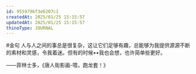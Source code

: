 ```yaml
---
id: 9559796f3e6207c1
createdAt: 2025/01/25 15:15:57
updatedAt: 2025/01/25 15:15:57
thinoType: JOURNAL
---
```

#金句 人与人之间的事总是很复杂，这让它们足够有趣，总能够为我提供源源不断的素材和灵感，令我着迷。但有的时候••我也会想，也许简单些更好。

——菲林士多，《唐人街影画-喂，跑龙套！》